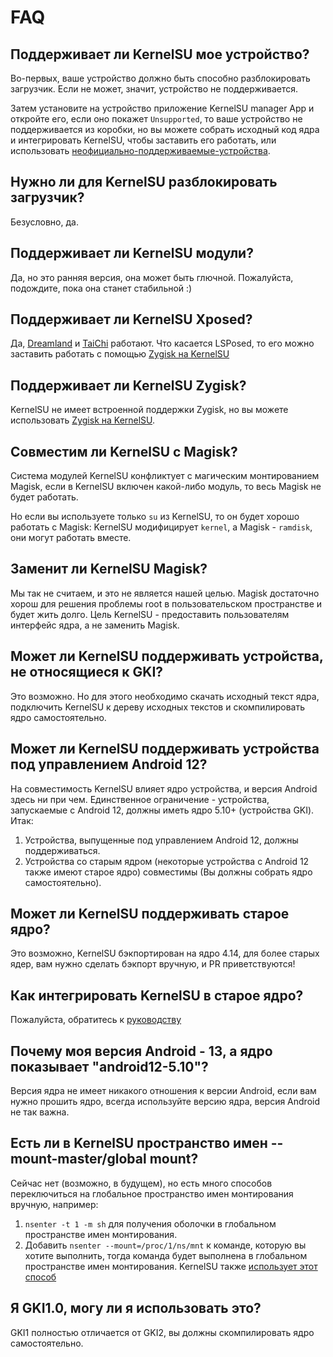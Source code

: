 # FAQ

## Поддерживает ли KernelSU мое устройство?

Во-первых, ваше устройство должно быть способно разблокировать загрузчик. Если не может, значит, устройство не поддерживается.

Затем установите на устройство приложение KernelSU manager App и откройте его, если оно покажет `Unsupported`, то ваше устройство не поддерживается из коробки, но вы можете собрать исходный код ядра и интегрировать KernelSU, чтобы заставить его работать, или использовать [неофициально-поддерживаемые-устройства](unofficially-support-devices).

## Нужно ли для KernelSU разблокировать загрузчик?

Безусловно, да.

## Поддерживает ли KernelSU модули?

Да, но это ранняя версия, она может быть глючной. Пожалуйста, подождите, пока она станет стабильной :)

## Поддерживает ли KernelSU Xposed?

Да, [Dreamland](https://github.com/canyie/Dreamland) и [TaiChi](https://taichi.cool) работают. Что касается LSPosed, то его можно заставить работать с помощью [Zygisk на KernelSU](https://github.com/Dr-TSNG/ZygiskNext)

## Поддерживает ли KernelSU Zygisk?

KernelSU не имеет встроенной поддержки Zygisk, но вы можете использовать [Zygisk на KernelSU](https://github.com/Dr-TSNG/ZygiskNext).

## Совместим ли KernelSU с Magisk?

Система модулей KernelSU конфликтует с магическим монтированием Magisk, если в KernelSU включен какой-либо модуль, то весь Magisk не будет работать.

Но если вы используете только `su` из KernelSU, то он будет хорошо работать с Magisk: KernelSU модифицирует `kernel`, а Magisk - `ramdisk`, они могут работать вместе.

## Заменит ли KernelSU Magisk?

Мы так не считаем, и это не является нашей целью. Magisk достаточно хорош для решения проблемы root в пользовательском пространстве и будет жить долго. Цель KernelSU - предоставить пользователям интерфейс ядра, а не заменить Magisk.

## Может ли KernelSU поддерживать устройства, не относящиеся к GKI?

Это возможно. Но для этого необходимо скачать исходный текст ядра, подключить KernelSU к дереву исходных текстов и скомпилировать ядро самостоятельно.

## Может ли KernelSU поддерживать устройства под управлением Android 12?

На совместимость KernelSU влияет ядро устройства, и версия Android здесь ни при чем. Единственное ограничение - устройства, запускаемые с Android 12, должны иметь ядро 5.10+ (устройства GKI). Итак:

1. Устройства, выпущенные под управлением Android 12, должны поддерживаться.
2. Устройства со старым ядром (некоторые устройства с Android 12 также имеют старое ядро) совместимы (Вы должны собрать ядро самостоятельно).

## Может ли KernelSU поддерживать старое ядро?

Это возможно, KernelSU бэкпортирован на ядро 4.14, для более старых ядер, вам нужно сделать бэкпорт вручную, и PR приветствуются!

## Как интегрировать KernelSU в старое ядро?

Пожалуйста, обратитесь к [руководству](how-to-integrate-for-non-gki)

## Почему моя версия Android - 13, а ядро показывает "android12-5.10"?

Версия ядра не имеет никакого отношения к версии Android, если вам нужно прошить ядро, всегда используйте версию ядра, версия Android не так важна.

## Есть ли в KernelSU пространство имен --mount-master/global mount?

Сейчас нет (возможно, в будущем), но есть много способов переключиться на глобальное пространство имен монтирования вручную, например:

1. `nsenter -t 1 -m sh` для получения оболочки в глобальном пространстве имен монтирования.
2. Добавить `nsenter --mount=/proc/1/ns/mnt` к команде, которую вы хотите выполнить, тогда команда будет выполнена в глобальном пространстве имен монтирования. KernelSU также [использует этот способ](https://github.com/tiann/KernelSU/blob/77056a710073d7a5f7ee38f9e77c9fd0b3256576/manager/app/src/main/java/me/weishu/kernelsu/ui/util/KsuCli.kt#L115)

## Я GKI1.0, могу ли я использовать это?

GKI1 полностью отличается от GKI2, вы должны скомпилировать ядро самостоятельно.
